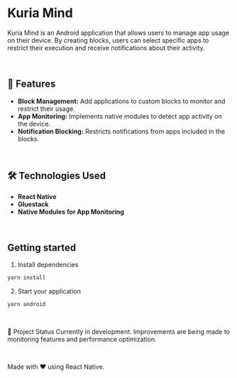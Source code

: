 # Kuria Mind

Kuria Mind is an Android application that allows users to manage app usage on their device. By creating blocks, users can select specific apps to restrict their execution and receive notifications about their activity.

&nbsp;


## 🚀 Features
- **Block Management:** Add applications to custom blocks to monitor and restrict their usage.
- **App Monitoring:** Implements native modules to detect app activity on the device.
- **Notification Blocking:** Restricts notifications from apps included in the blocks.

&nbsp;


## 🛠️ Technologies Used
- **React Native**
- **Gluestack**
- **Native Modules for App Monitoring**

&nbsp;


## Getting started

1. Install dependencies
```bash
yarn install
```

2. Start your application
```bash
yarn android
```
&nbsp;

📌 Project Status
Currently in development. Improvements are being made to monitoring features and performance optimization.

&nbsp;



Made with ❤️ using React Native.
